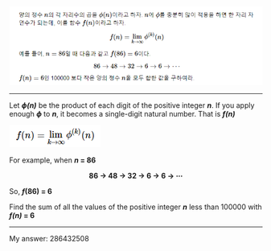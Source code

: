 ![Problem1](./Problem1/Problem1.PNG)

-----

Let __*ϕ(n)*__ be the product of each digit of the positive integer __*n*__. If you apply enough __*ϕ*__ to __*n*__, it becomes a single-digit natural number. That is __*f(n)*__

![limit](./Problem1/limit.PNG)

For example, when __*n* = 86__

<center><b>86 → 48 → 32 → 6 → 6 → ⋯</b></center>

So,  __*f*(86) = 6__

Find the sum of all the values of the positive integer __*n*__ less than 100000 with  __*f(n)* = 6__

-----


 My answer: 286432508

